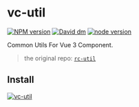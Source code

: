 # vc-util

[![NPM version][npm-image]][npm-url]
[![David dm][david-dm-image]][david-dm-url]
[![node version][node-image]][node-url]

[npm-image]: http://img.shields.io/npm/v/@ayase/vc-util.svg?style=flat-square
[npm-url]: https://www.npmjs.com/package/@ayase/vc-util
[david-dm-image]: https://img.shields.io/david/PeckZeg/ayase.svg?path=packages/vc-util
[david-dm-url]: https://david-dm.org/PeckZeg/ayase?path=packages/vc-util
[node-image]: https://img.shields.io/badge/node.js-%3E=_0.10-green.svg?style=flat-square
[node-url]: http://nodejs.org/download/

Common Utils For Vue 3 Component.

> the original repo: [`rc-util`](https://github.com/react-component/util)

## Install

[![vc-util](https://nodei.co/npm/@ayase/vc-util.png)](https://www.npmjs.com/package/@ayase/vc-util)
